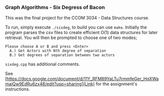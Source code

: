 ### Graph Algorithms - Six Degress of Bacon

This was the final project for the CCOM 3034 - Data Structures course.

To run, simply execute `./sixdeg`, to build you can use `make`. Initially the program parses the csv files to create efficient O(1) data structures for later retrieval. You will then be prompted to choose one of two modes;

```
Please choose A or B and press <Enter>
  A.) Get Actors with Nth degree of separation
  B.) Get degrees of separation between two actors
```
`sixdeg.cpp` has additional comments.

See [https://docs.google.com/document/d/11Y_RFM89YaLTu7rmmfeGer_HqXWamaiQw9EdRu6zx48/edit?usp=sharing](Link) for the assignment's instructions.
